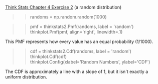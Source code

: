 [Think Stats Chapter 4 Exercise 2](http://greenteapress.com/thinkstats2/html/thinkstats2005.html#toc41) (a random distribution)

>> randoms = np.random.random(1000)  

>> pmf = thinkstats2.Pmf(randoms, label = 'random')  
>> thinkplot.Pmf(pmf, align='right', linewidth=.1)  

This PMF represents how every value has an equal probability (1/1000).

>> cdf = thinkstats2.Cdf(randoms, label = 'random')  
>> thinkplot.Cdf(cdf)  
>> thinkplot.Config(xlabel='Random Numbers', ylabel='CDF')  

The CDF is approximately a line with a slope of 1, but it isn't exactly a uniform distribution.
